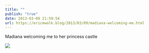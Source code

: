 ```yaml
---
title: ""
publish: "true"
date: 2013-03-09 21:59:54
url: https://ericmwalk.blog/2013/03/09/madiana-welcoming-me.html
---
```


Madiana welcoming me to her princess castle

![](https://ericmwalk.blog/uploads/2022/e3ff8cedf4.jpg)